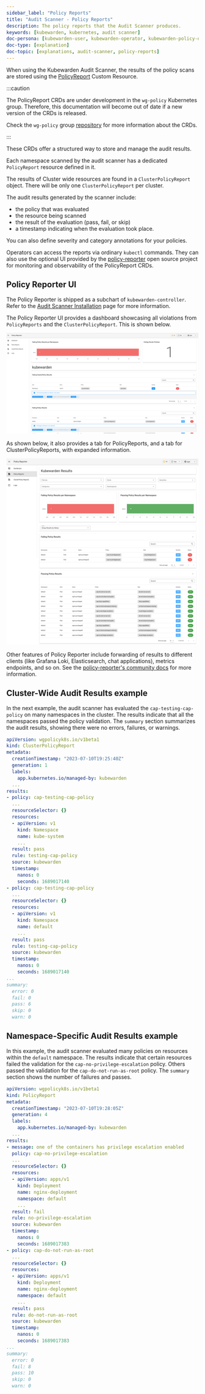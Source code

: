 ```yaml
---
sidebar_label: "Policy Reports"
title: "Audit Scanner - Policy Reports"
description: The policy reports that the Audit Scanner produces.
keywords: [kubewarden, kubernetes, audit scanner]
doc-persona: [kubewarden-user, kubewarden-operator, kubewarden-policy-developer, kubewarden-distributor, kubewarden-integrator]
doc-type: [explanation]
doc-topic: [explanations, audit-scanner, policy-reports]
---
```


When using the Kubewarden Audit Scanner, the results of the policy scans are stored using the
[PolicyReport](https://htmlpreview.github.io/?https://github.com/kubernetes-sigs/wg-policy-prototypes/blob/045372e558b896695b2daae92e8c7a04d4d40282/policy-report/docs/index.html)
Custom Resource.

:::caution

The PolicyReport CRDs are under development in the `wg-policy` Kubernetes group.
Therefore, this documentation will become out of date if a new version of the CRDs is released.

Check the `wg-policy` group
[repository](https://github.com/kubernetes-sigs/wg-policy-prototypes)
for more information about the CRDs.

:::

These CRDs offer a structured way to store and manage the audit results.

Each namespace scanned by the audit scanner has a dedicated `PolicyReport` resource defined in it.

The results of Cluster wide resources are found in a `ClusterPolicyReport` object.
There will be only one `ClusterPolicyReport` per cluster.

The audit results generated by the scanner include:

- the policy that was evaluated
- the resource being scanned
- the result of the evaluation (pass, fail, or skip)
- a timestamp indicating when the evaluation took place.

You can also define severity and category annotations for your policies.

Operators can access the reports via ordinary `kubectl` commands.
They can also use the optional UI provided by the
[policy-reporter](https://kyverno.github.io/policy-reporter)
open source project for monitoring and observability of the PolicyReport CRDs.

## Policy Reporter UI

The Policy Reporter is shipped as a subchart of `kubewarden-controller`.
Refer to the [Audit Scanner Installation](../../howtos/audit-scanner)
page for more information.

The Policy Reporter UI provides a dashboard showcasing all violations
from `PolicyReports` and the `ClusterPolicyReport`.
This is shown below.

![Policy Reporter dashboard example](/img/policy-reporter_dashboard.png)

As shown below,
it also provides a tab for PolicyReports, and a tab for ClusterPolicyReports, with expanded information.

![Policy Reporter PolicyReports example](/img/policy-reporter_policyreports.png)

Other features of Policy Reporter include forwarding of results to different clients
(like Grafana Loki, Elasticsearch, chat applications),
metrics endpoints, and so on.
See the [policy-reporter's community docs](https://kyverno.github.io/policy-reporter)
for more information.

## Cluster-Wide Audit Results example

In the next example, the audit scanner has evaluated the `cap-testing-cap-policy` on many namespaces in the cluster.
The results indicate that all the namespaces passed the policy validation.
The `summary` section summarizes the audit results, showing there were no errors, failures, or warnings.

```yaml
apiVersion: wgpolicyk8s.io/v1beta1
kind: ClusterPolicyReport
metadata:
  creationTimestamp: "2023-07-10T19:25:40Z"
  generation: 1
  labels:
    app.kubernetes.io/managed-by: kubewarden
  ...
results:
- policy: cap-testing-cap-policy
  ...
  resourceSelector: {}
  resources:
  - apiVersion: v1
    kind: Namespace
    name: kube-system
    ...
  result: pass
  rule: testing-cap-policy
  source: kubewarden
  timestamp:
    nanos: 0
    seconds: 1689017140
- policy: cap-testing-cap-policy
  ...
  resourceSelector: {}
  resources:
  - apiVersion: v1
    kind: Namespace
    name: default
    ...
  result: pass
  rule: testing-cap-policy
  source: kubewarden
  timestamp:
    nanos: 0
    seconds: 1689017140
...
summary:
  error: 0
  fail: 0
  pass: 6
  skip: 0
  warn: 0
```

## Namespace-Specific Audit Results example

In this example, the audit scanner evaluated many policies on resources within the `default` namespace.
The results indicate that certain resources failed the validation for the `cap-no-privilege-escalation` policy.
Others passed the validation for the `cap-do-not-run-as-root` policy.
The `summary` section shows the number of failures and passes.

```yaml
apiVersion: wgpolicyk8s.io/v1beta1
kind: PolicyReport
metadata:
  creationTimestamp: "2023-07-10T19:28:05Z"
  generation: 4
  labels:
    app.kubernetes.io/managed-by: kubewarden
  ...
results:
- message: one of the containers has privilege escalation enabled
  policy: cap-no-privilege-escalation
  ...
  resourceSelector: {}
  resources:
  - apiVersion: apps/v1
    kind: Deployment
    name: nginx-deployment
    namespace: default
    ...
  result: fail
  rule: no-privilege-escalation
  source: kubewarden
  timestamp:
    nanos: 0
    seconds: 1689017383
- policy: cap-do-not-run-as-root
  ...
  resourceSelector: {}
  resources:
  - apiVersion: apps/v1
    kind: Deployment
    name: nginx-deployment
    namespace: default
    ...
  result: pass
  rule: do-not-run-as-root
  source: kubewarden
  timestamp:
    nanos: 0
    seconds: 1689017383
...
summary:
  error: 0
  fail: 8
  pass: 10
  skip: 0
  warn: 0
```

